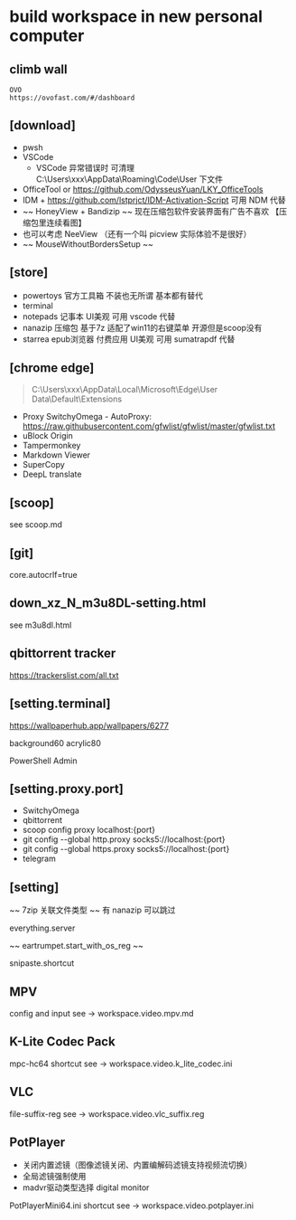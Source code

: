 # build workspace in new personal computer

## climb wall
```
OVO
https://ovofast.com/#/dashboard
```

## [download]

- pwsh
- VSCode
  - VSCode 异常错误时 可清理 C:\Users\xxx\AppData\Roaming\Code\User 下文件
- OfficeTool or https://github.com/OdysseusYuan/LKY_OfficeTools
- IDM + https://github.com/lstprjct/IDM-Activation-Script  可用 NDM 代替
- ~~ HoneyView + Bandizip ~~  现在压缩包软件安装界面有广告不喜欢 【压缩包里连续看图】
- 也可以考虑 NeeView （还有一个叫 picview 实际体验不是很好）
- ~~ MouseWithoutBordersSetup ~~


## [store]

- powertoys  官方工具箱 不装也无所谓 基本都有替代
- terminal
- notepads  记事本 UI美观 可用 vscode 代替
- nanazip  压缩包 基于7z 适配了win11的右键菜单 开源但是scoop没有
- starrea  epub浏览器 付费应用 UI美观 可用 sumatrapdf 代替


## [chrome edge]

> C:\Users\xxx\AppData\Local\Microsoft\Edge\User Data\Default\Extensions

- Proxy SwitchyOmega - AutoProxy: https://raw.githubusercontent.com/gfwlist/gfwlist/master/gfwlist.txt
- uBlock Origin
- Tampermonkey
- Markdown Viewer
- SuperCopy
- DeepL translate

## [scoop]

see scoop.md

## [git]

core.autocrlf=true

## down_xz_N_m3u8DL-setting.html

see m3u8dl.html

## qbittorrent tracker
https://trackerslist.com/all.txt


## [setting.terminal]

https://wallpaperhub.app/wallpapers/6277

background60 acrylic80

PowerShell Admin

## [setting.proxy.port]

- SwitchyOmega
- qbittorrent
- scoop config proxy localhost:{port}
- git config --global http.proxy socks5://localhost:{port}
- git config --global https.proxy socks5://localhost:{port}
- telegram

## [setting]

~~ 7zip 关联文件类型 ~~  有 nanazip 可以跳过

everything.server

~~ eartrumpet.start_with_os_reg ~~

snipaste.shortcut

## MPV

config and input see -> workspace.video.mpv.md

## K-Lite Codec Pack

mpc-hc64 shortcut see -> workspace.video.k_lite_codec.ini

## VLC

file-suffix-reg see -> workspace.video.vlc_suffix.reg

## PotPlayer

- 关闭内置滤镜（图像滤镜关闭、内置编解码滤镜支持视频流切换）
- 全局滤镜强制使用
- madvr驱动类型选择 digital monitor

PotPlayerMini64.ini shortcut see -> workspace.video.potplayer.ini
